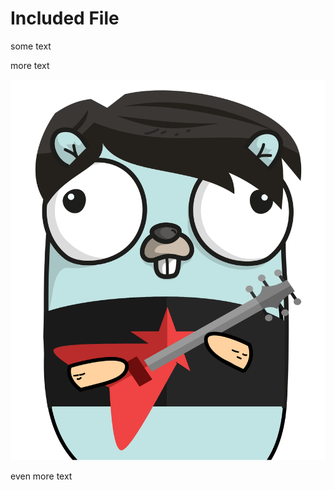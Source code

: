 # Included File

some text

<code src="src/snippets.go"></code>

more text

<img src="assets/paul.png" id="paul" />

even more text

<file src="src/snippets.go"></file>